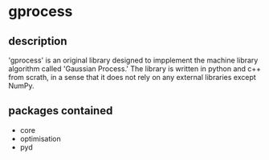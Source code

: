 # gprocess

## description
'gprocess' is an original library designed to impplement the machine library algorithm called 'Gaussian Process.' The library is written in python and c++ from scrath, in a sense that it does not rely on any external libraries except NumPy.

## packages contained
- core 
- optimisation 
- pyd

